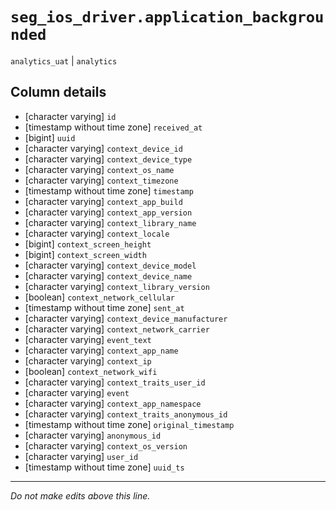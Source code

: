# `seg_ios_driver.application_backgrounded`
`analytics_uat` | `analytics`

## Column details
* [character varying] `id`
* [timestamp without time zone] `received_at`
* [bigint]    `uuid`
* [character varying] `context_device_id`
* [character varying] `context_device_type`
* [character varying] `context_os_name`
* [character varying] `context_timezone`
* [timestamp without time zone] `timestamp`
* [character varying] `context_app_build`
* [character varying] `context_app_version`
* [character varying] `context_library_name`
* [character varying] `context_locale`
* [bigint]    `context_screen_height`
* [bigint]    `context_screen_width`
* [character varying] `context_device_model`
* [character varying] `context_device_name`
* [character varying] `context_library_version`
* [boolean]   `context_network_cellular`
* [timestamp without time zone] `sent_at`
* [character varying] `context_device_manufacturer`
* [character varying] `context_network_carrier`
* [character varying] `event_text`
* [character varying] `context_app_name`
* [character varying] `context_ip`
* [boolean]   `context_network_wifi`
* [character varying] `context_traits_user_id`
* [character varying] `event`
* [character varying] `context_app_namespace`
* [character varying] `context_traits_anonymous_id`
* [timestamp without time zone] `original_timestamp`
* [character varying] `anonymous_id`
* [character varying] `context_os_version`
* [character varying] `user_id`
* [timestamp without time zone] `uuid_ts`

-------------------------------------------------------------------------------
*Do not make edits above this line.*

